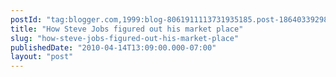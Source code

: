 ```yaml
---
postId: "tag:blogger.com,1999:blog-8061911113731935185.post-1864033929851348865"
title: "How Steve Jobs figured out his market place"
slug: "how-steve-jobs-figured-out-his-market-place"
publishedDate: "2010-04-14T13:09:00.000-07:00"
layout: "post"
---
```


  
  

